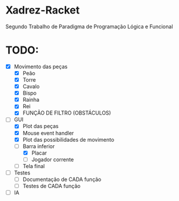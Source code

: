 # Xadrez-Racket
Segundo Trabalho de Paradigma de Programação Lógica e Funcional

# TODO:
- [x] Movimento das peças
  - [x] Peão
  - [x] Torre
  - [x] Cavalo
  - [x] Bispo
  - [x] Rainha
  - [x] Rei
  - [x] FUNÇÃO DE FILTRO (OBSTÁCULOS)
- [ ] GUI
  - [x] Plot das peças
  - [x] Mouse event handler
  - [x] Plot das possibilidades de movimento    
  - [ ] Barra inferior
    - [x] Placar
    - [ ] Jogador corrente
  - [ ] Tela final
- [ ] Testes
  - [ ] Documentação de CADA função
  - [ ] Testes de CADA função
- [ ] IA
